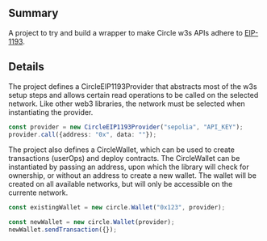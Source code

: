 ## Summary
A project to try and build a wrapper to make Circle w3s APIs adhere to [EIP-1193](https://eips.ethereum.org/EIPS/eip-1193). 

## Details
The project defines a CircleEIP1193Provider that abstracts most of the w3s setup steps and allows certain read operations to be called on the selected network. Like other web3 libraries, the network must be selected when instantiating the provider. 

```ts
const provider = new CircleEIP1193Provider("sepolia", "API_KEY");
provider.call({address: "0x", data: ""});
```

The project also defines a CircleWallet, which can be used to create transactions (userOps) and deploy contracts. The CircleWallet can be instantiated by passing an address, upon which the library will check for ownership, or without an address to create a new wallet. The wallet will be created on all available networks, but will only be accessible on the currente network.

```ts
const existingWallet = new circle.Wallet("0x123", provider);
```

```ts
const newWallet = new circle.Wallet(provider);
newWallet.sendTransaction({});
```
